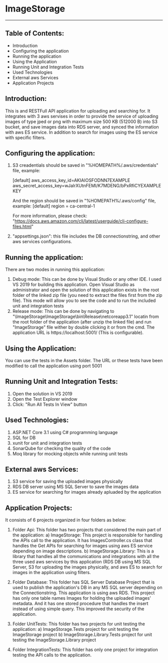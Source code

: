 # ImageStorage
--------------


Table of Contents:
------------------
* Introduction
* Configuring the application
* Running the application
* Using the Application
* Running Unit and Integration Tests
* Used Technologies
* External aws Services
* Application Projects


Introduction:
-------------
This is and RESTFull API application for uploading and searching for. It integrates with 3 aws servises in order to provide the service of uploading images of type jped or png with maximum size 500 KB (512000 B) into S3 bucket, and save images data into RDS server, and synced the information with aws ES service. In addition to search for images using the ES service with specific filters.


Configuring the application:
----------------------------
1. S3 creadentials should be saved in "%HOMEPATH%/.aws/credentials" file, example:

    [default]
    aws_access_key_id=AKIAIOSFODNN7EXAMPLE
    aws_secret_access_key=wJalrXUtnFEMI/K7MDENG/bPxRfiCYEXAMPLEKEY

    And the region should be saved in "%HOMEPATH%/.aws/config" file, example:
    [default]
    region = ca-central-1 

    For more information, please check: "https://docs.aws.amazon.com/cli/latest/userguide/cli-configure-files.html"

2. "appsettings.json": this file includes the DB connectionstring, and other aws services configurations.


Running the application:
------------------------
There are two modes in running this application:
1. Debug mode: This can be done by Visual Studio or any other IDE. I used VS 2019 for building this application. Open Visual Studio as administrator and open the solution of this application exists in the root folder of the linked zip file (you need to extract the files first from the zip file). This mode will allow you to see the code and to run the included unit and integration tests
2. Release mode: This can be done by navigating to "\ImageStorage\ImageStorage\bin\Release\netcoreapp3.1" locatin from the root folder of the application (after unzip the linked file) and run "ImageStorage" file wither by double clicking it or from the cmd. The application URL is https://localhost:5001/ (This is configurable).

Using the Application:
--------------------
You can use the tests in the Assets folder. The URL or these tests have been modified to call the application using port 5001


Running Unit and Integration Tests:
-----------------------------------
1. Open the solution in VS 2019
2. Open the Test Explorer window
3. Click: "Run All Tests In View" button


Used Technologies:
------------------
1. ASP.NET Core 3.1 using C# programming language
2. SQL for DB
3. xunit for unit and integration tests
4. SonarQube for checking the quality of the code
5. Moq library for mocking objects while running unit tests


External aws Services:
------------------
1. S3 service for saving the uploaded images physically
2. RDS DB server using MS SQL Server to save the images data
3. ES service for searching for images already apluaded by the application


Application Projects:
---------------------
 It consists of 6 projects organized in four folders as below:
1. Folder Api: This folder has two projects that considered the main part of the application:
a) ImageStorage: This project is responsible for handling the APIs call to the application. It has ImagesController.cs class that handles the Get APIs for searching for images using aws ES service depending on image descriptions. 
b) ImageStorage.Library: This is a library that handles all the communications and integrations with all the three used aws services by this application (RDS DB using MS SQL Server, S3 for uploading the images physically, and aws ES to search for images in the application using filters.

2. Folder Database: This folder has SQL Server Database Project that is used to publish the application's DB in any MS SQL server depending on the Connectionstring. This application is using aws RDS. This project has only one table names Images for holding the uploaded images' metadata. And it has one stored procedure that handles the insert instead of using simple query. This improved the security of the application.

3. Folder UnitTests: This folder has two projects for unit testing the application:
a) ImageStorage.Tests project for unit testing the ImageStorage project
b) ImageStorage.Library.Tests project for unit testing the ImageStorage.Library project

4. Folder IntegrationTests: This folder has only one project for integration testing the API calls to the application.

